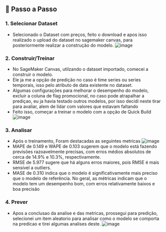 ## 🚀 Passo a Passo

### 1. Selecionar Dataset

-   Selecionado o Dataset com preços, feito o download e apos isso realizado o upload do dataset no sagemaker canvas,
    para posteriormente realizar a construção do modelo.
    ![image](https://github.com/user-attachments/assets/d108deb2-6b50-44ca-be52-306c01f9db79)


### 2. Construir/Treinar

-   No SageMaker Canvas, utilzando o dataset importado, comecei a construir o modelo.
-   Ele ja me a opção de  predição no caso é time series ou series temporais, isso pelo atributo de data existente no dataset.
-   Algumas configurações para melhorar o desempenho do modelo, excluir a coluna de flag promocional, no caso pode atrapalhar a prediçao, eu ja havia testado outros modelos, por isso decidi neste tirar para avaliar, alem de lidar com valores que estavam faltando
-   Feito isso, começar a treinar o modelo com a opção de Quick Build
    ![image](https://github.com/user-attachments/assets/cd784f05-146a-4f96-8946-e6ab0abed720)


### 3. Analisar

-   Após o treinamento, Foram destacadas as seguintes metricas
     ![image](https://github.com/user-attachments/assets/2ac6df29-7b08-4c3d-a974-f0f1a4f1dfe4)
-   MAPE de 0.149 e WAPE de 0.103 sugerem que o modelo está fazendo previsões razoavelmente precisas, com erros médios absolutos de cerca de 14.9% e 10.3%, respectivamente.
-   RMSE de 5.977 sugere que há alguns erros maiores, pois RMSE é mais sensível a outliers.
-   MASE de 0.310 indica que o modelo é significativamente mais preciso que o modelo de referência.
    No geral, as métricas indicam que o modelo tem um desempenho bom, com erros relativamente baixos e boa precisão

### 4. Prever

-  Apos a conclusao da analise e das metricas, prossegui para predição, selecionei um item aleatorio para analisar como o modelo se comporta na predicao e tirei algumas analises deste.
   ![image](https://github.com/user-attachments/assets/ffb33b9d-1f9c-4084-a41f-a841ccf3751c)

   

